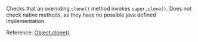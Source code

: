 Checks that an overriding `clone()` method invokes `super.clone()`. Does not check native methods, as they have no possible java defined implementation.

Reference: [ Object.clone()][Object.clone].


[Object.clone]: https://docs.oracle.com/en/java/javase/11/docs/api/java.base/java/lang/Object.html#clone%28%29